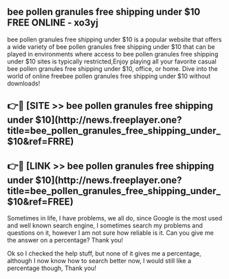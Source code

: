 ## bee pollen granules free shipping under $10 FREE ONLINE - xo3yj

bee pollen granules free shipping under $10 is a popular website that offers a wide variety of bee pollen granules free shipping under $10 that can be played in environments where access to bee pollen granules free shipping under $10 sites is typically restricted,Enjoy playing all your favorite casual bee pollen granules free shipping under $10, office, or home. Dive into the world of online freebee pollen granules free shipping under $10 without downloads!

## 👉🔴 [SITE >> bee pollen granules free shipping under $10](http://news.freeplayer.one?title=bee_pollen_granules_free_shipping_under_$10&ref=FRRE)

## 👉🔴 [LINK >> bee pollen granules free shipping under $10](http://news.freeplayer.one?title=bee_pollen_granules_free_shipping_under_$10&ref=FREE)

Sometimes in life, I have problems, we all do, since Google is the most used and well known search engine, I sometimes search my problems and questions on it, however I am not sure how reliable is it. Can you give me the answer on a percentage? Thank you!

Ok so I checked the help stuff, but none of it gives me a percentage, although I now know how to search better now, I would still like a percentage though, Thank you!